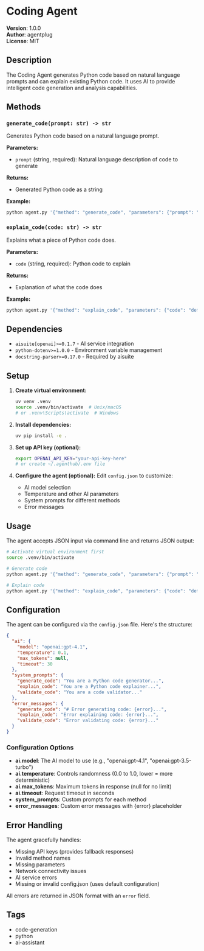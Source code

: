 # Coding Agent

**Version**: 1.0.0  
**Author**: agentplug  
**License**: MIT  

## Description

The Coding Agent generates Python code based on natural language prompts and can explain existing Python code. It uses AI to provide intelligent code generation and analysis capabilities.

## Methods

### `generate_code(prompt: str) -> str`

Generates Python code based on a natural language prompt.

**Parameters:**

- `prompt` (string, required): Natural language description of code to generate

**Returns:**

- Generated Python code as a string

**Example:**

```bash
python agent.py '{"method": "generate_code", "parameters": {"prompt": "Create a function that adds two numbers"}}'
```

### `explain_code(code: str) -> str`

Explains what a piece of Python code does.

**Parameters:**

- `code` (string, required): Python code to explain

**Returns:**

- Explanation of what the code does

**Example:**

```bash
python agent.py '{"method": "explain_code", "parameters": {"code": "def add_numbers(a, b): return a + b"}}'
```

## Dependencies

- `aisuite[openai]>=0.1.7` - AI service integration
- `python-dotenv>=1.0.0` - Environment variable management
- `docstring-parser>=0.17.0` - Required by aisuite

## Setup

1. **Create virtual environment:**

   ```bash
   uv venv .venv
   source .venv/bin/activate  # Unix/macOS
   # or .venv\Scripts\activate  # Windows
   ```

2. **Install dependencies:**

   ```bash
   uv pip install -e .
   ```

3. **Set up API key (optional):**

   ```bash
   export OPENAI_API_KEY="your-api-key-here"
   # or create ~/.agenthub/.env file
   ```

4. **Configure the agent (optional):**
   Edit `config.json` to customize:
   - AI model selection
   - Temperature and other AI parameters
   - System prompts for different methods
   - Error messages

## Usage

The agent accepts JSON input via command line and returns JSON output:

```bash
# Activate virtual environment first
source .venv/bin/activate

# Generate code
python agent.py '{"method": "generate_code", "parameters": {"prompt": "Create a function that calculates factorial"}}'

# Explain code
python agent.py '{"method": "explain_code", "parameters": {"code": "def factorial(n): return 1 if n <= 1 else n * factorial(n-1)"}}'
```

## Configuration

The agent can be configured via the `config.json` file. Here's the structure:

```json
{
  "ai": {
    "model": "openai:gpt-4.1",
    "temperature": 0.1,
    "max_tokens": null,
    "timeout": 30
  },
  "system_prompts": {
    "generate_code": "You are a Python code generator...",
    "explain_code": "You are a Python code explainer...",
    "validate_code": "You are a code validator..."
  },
  "error_messages": {
    "generate_code": "# Error generating code: {error}...",
    "explain_code": "Error explaining code: {error}...",
    "validate_code": "Error validating code: {error}..."
  }
}
```

### Configuration Options

- **ai.model**: The AI model to use (e.g., "openai:gpt-4.1", "openai:gpt-3.5-turbo")
- **ai.temperature**: Controls randomness (0.0 to 1.0, lower = more deterministic)
- **ai.max_tokens**: Maximum tokens in response (null for no limit)
- **ai.timeout**: Request timeout in seconds
- **system_prompts**: Custom prompts for each method
- **error_messages**: Custom error messages with {error} placeholder

## Error Handling

The agent gracefully handles:

- Missing API keys (provides fallback responses)
- Invalid method names
- Missing parameters
- Network connectivity issues
- AI service errors
- Missing or invalid config.json (uses default configuration)

All errors are returned in JSON format with an `error` field.

## Tags

- code-generation
- python
- ai-assistant
